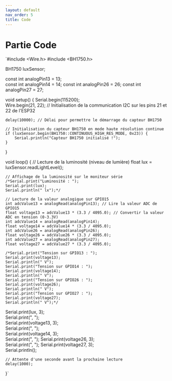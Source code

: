```yaml
---
layout: default
nav_order: 5
title: Code
---
```


# Partie Code

`#include <Wire.h>
#include <BH1750.h>

BH1750 luxSensor;  

const int analogPin13 = 13;  
const int analogPin14 = 14; 
const int analogPin26 = 26; 
const int analogPin27 = 27; 

void setup() {
    Serial.begin(115200);  
    Wire.begin(21, 22);   // Initialisation de la communication I2C sur les pins 21 et 22 de l'ESP32
   
    delay(10000); // Délai pour permettre le démarrage du capteur BH1750

    // Initialisation du capteur BH1750 en mode haute résolution continue
    if (luxSensor.begin(BH1750::CONTINUOUS_HIGH_RES_MODE, 0x23)) {
        Serial.println("Capteur BH1750 initialisé !");
    }
}

void loop() {
    // Lecture de la luminosité (niveau de lumière)
    float lux = luxSensor.readLightLevel();  
   
    // Affichage de la luminosité sur le moniteur série
    /*Serial.print("Luminosité : ");
    Serial.print(lux);
    Serial.println(" lx");*/
   
    // Lecture de la valeur analogique sur GPIO15
    int adcValue13 = analogRead(analogPin13); // Lire la valeur ADC de GPIO15
    float voltage13 = adcValue13 * (3.3 / 4095.0); // Convertir la valeur ADC en tension (0-3.3V)
    int adcValue14 = analogRead(analogPin14); 
    float voltage14 = adcValue14 * (3.3 / 4095.0);
    int adcValue26 = analogRead(analogPin26); 
    float voltage26 = adcValue26 * (3.3 / 4095.0);
    int adcValue27 = analogRead(analogPin27); 
    float voltage27 = adcValue27 * (3.3 / 4095.0);

    /*Serial.print("Tension sur GPIO13 : ");
    Serial.print(voltage13);
    Serial.println(" V");
    Serial.print("Tension sur GPIO14 : ");
    Serial.print(voltage14);
    Serial.println(" V");
    Serial.print("Tension sur GPIO26 : ");
    Serial.print(voltage26);
    Serial.println(" V");
    Serial.print("Tension sur GPIO27 : ");
    Serial.print(voltage27);
    Serial.println(" V");*/

  Serial.print(lux, 3);   
  Serial.print(", ");   
  Serial.print(voltage13, 3);   
  Serial.print(", ");          
  Serial.print(voltage14, 3);   
  Serial.print(", ");
  Serial.print(voltage26, 3);   
  Serial.print(", ");
  Serial.print(voltage27, 3);   
  Serial.println();  

    // Attente d'une seconde avant la prochaine lecture
    delay(1000);  
}`

[](https://cloudlasalle.sharepoint.com/sites/TEAMS-AMS-PROJETI32-10SuiveurdePanneauSolaire/Documents%20partages/10%20Suiveur%20de%20Panneau%20Solaire/Programmation/Tracking/Tracking.ino?csf=1&web=1&e=h5DgaK)

